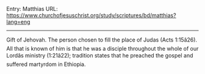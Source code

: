 Entry: Matthias
URL: https://www.churchofjesuschrist.org/study/scriptures/bd/matthias?lang=eng

---

Gift of Jehovah. The person chosen to fill the place of Judas (Acts 1:15â26). All that is known of him is that he was a disciple throughout the whole of our Lordâs ministry (1:21â22); tradition states that he preached the gospel and suffered martyrdom in Ethiopia.
